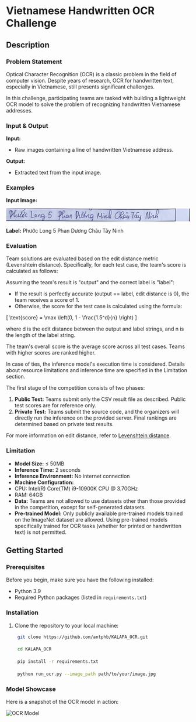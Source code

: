 # Vietnamese Handwritten OCR Challenge

## Description

### Problem Statement

Optical Character Recognition (OCR) is a classic problem in the field of computer vision. Despite years of research, OCR for handwritten text, especially in Vietnamese, still presents significant challenges.

In this challenge, participating teams are tasked with building a lightweight OCR model to solve the problem of recognizing handwritten Vietnamese addresses.

### Input & Output

**Input:** 
- Raw images containing a line of handwritten Vietnamese address.

**Output:** 
- Extracted text from the input image.

### Examples

**Input Image:**

![Input Image](image/4.jpg)

**Label:** Phước Long 5 Phan Dương Châu Tây Ninh

### Evaluation
Team solutions are evaluated based on the edit distance metric (Levenshtein distance). Specifically, for each test case, the team's score is calculated as follows:

Assuming the team's result is "output" and the correct label is "label":

- If the result is perfectly accurate (output == label, edit distance is 0), the team receives a score of 1.
- Otherwise, the score for the test case is calculated using the formula:

\[ \text{score} = \max \left(0, 1 - \frac{1.5^d}{n} \right) \]


where d is the edit distance between the output and label strings, and n is the length of the label string.

The team's overall score is the average score across all test cases. Teams with higher scores are ranked higher.

In case of ties, the inference model's execution time is considered. Details about resource limitations and inference time are specified in the Limitation section.

The first stage of the competition consists of two phases:

1. **Public Test:** Teams submit only the CSV result file as described. Public test scores are for reference only.
2. **Private Test:** Teams submit the source code, and the organizers will directly run the inference on the provided server. Final rankings are determined based on private test results.

For more information on edit distance, refer to [Levenshtein distance](https://en.wikipedia.org/wiki/Levenshtein_distance).

### Limitation

- **Model Size:** ≤ 50MB
- **Inference Time:** 2 seconds
- **Inference Environment:** No internet connection
- **Machine Configuration:** 
- CPU: Intel(R) Core(TM) i9-10900K CPU @ 3.70GHz
- RAM: 64GB
- **Data:** Teams are not allowed to use datasets other than those provided in the competition, except for self-generated datasets.
- **Pre-trained Model:** Only publicly available pre-trained models trained on the ImageNet dataset are allowed. Using pre-trained models specifically trained for OCR tasks (whether for printed or handwritten text) is not permitted.

## Getting Started

### Prerequisites

Before you begin, make sure you have the following installed:

- Python 3.9
- Required Python packages (listed in `requirements.txt`)

### Installation

1. Clone the repository to your local machine:

   ```bash
    git clone https://github.com/antphb/KALAPA_OCR.git

    cd KALAPA_OCR

    pip install -r requirements.txt

    python run_ocr.py --image_path path/to/your/image.jpg
    ```


### Model Showcase

Here is a snapshot of the OCR model in action:

![OCR Model](image/model.png)

